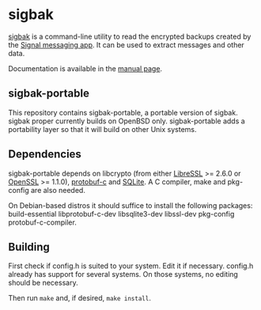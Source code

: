 sigbak
======

[sigbak][1] is a command-line utility to read the encrypted backups created by
the [Signal messaging app][2]. It can be used to extract messages and other
data.

Documentation is available in the [manual page][3].

sigbak-portable
---------------

This repository contains sigbak-portable, a portable version of sigbak. sigbak
proper currently builds on OpenBSD only. sigbak-portable adds a portability
layer so that it will build on other Unix systems.

Dependencies
------------

sigbak-portable depends on libcrypto (from either [LibreSSL][4] >= 2.6.0 or
[OpenSSL][5] >= 1.1.0), [protobuf-c][6] and [SQLite][7]. A C compiler, make and
pkg-config are also needed.

On Debian-based distros it should suffice to install the following packages:
build-essential libprotobuf-c-dev libsqlite3-dev libssl-dev pkg-config
protobuf-c-compiler.

Building
--------

First check if config.h is suited to your system. Edit it if necessary.
config.h already has support for several systems. On those systems, no editing
should be necessary.

Then run `make` and, if desired, `make install`.

[1]: https://www.kariliq.nl/sigbak/
[2]: https://www.signal.org/
[3]: https://www.kariliq.nl/sigbak/manual.html
[4]: https://www.libressl.org/
[5]: https://www.openssl.org/
[6]: https://github.com/protobuf-c/protobuf-c
[7]: https://www.sqlite.org/
